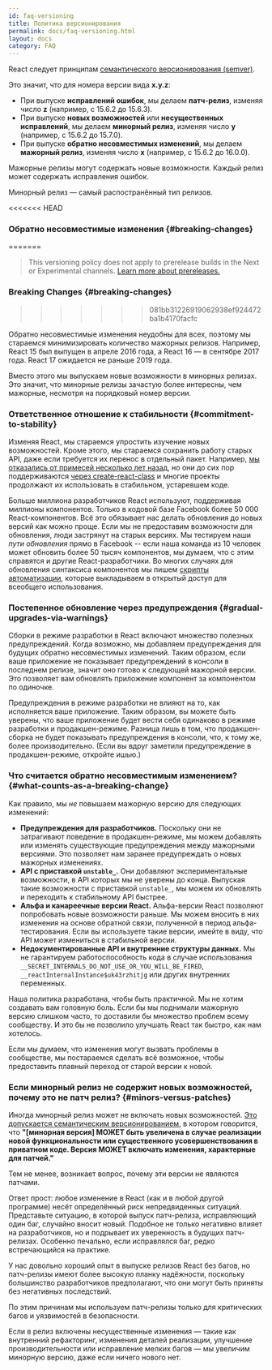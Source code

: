```yaml
---
id: faq-versioning
title: Политика версионирования
permalink: docs/faq-versioning.html
layout: docs
category: FAQ
---
```


React следует принципам [семантического версионирования (semver)](https://semver.org/lang/ru/).

Это значит, что для номера версии вида **x.y.z**:

* При выпуске **исправлений ошибок**, мы делаем **патч-релиз**, изменяя число **z** (например, с 15.6.2 до 15.6.3).
* При выпуске **новых возможностей** или **несущественных исправлений**, мы делаем **минорный релиз**, изменяя число **y** (например, с 15.6.2 до 15.7.0).
* При выпуске **обратно несовместимых изменений**, мы делаем **мажорный релиз**, изменяя число **x**  (например, с 15.6.2 до 16.0.0).

Мажорные релизы могут содержать новые возможности. Каждый релиз может содержать исправления ошибок.

Минорный релиз — самый распостранённый тип релизов.

<<<<<<< HEAD
### Обратно несовместимые изменения {#breaking-changes}
=======
> This versioning policy does not apply to prerelease builds in the Next or Experimental channels. [Learn more about prereleases.](/docs/release-channels.html)

### Breaking Changes {#breaking-changes}
>>>>>>> 081bb31226919062938ef924472ba1b4170facfc

Обратно несовместимые изменения неудобны для всех, поэтому мы стараемся минимизировать количество мажорных релизов. Например, React 15 был выпущен в апреле 2016 года, а React 16 — в сентябре 2017 года. React 17 ожидается не раньше 2019 года.

Вместо этого мы выпускаем новые возможности в минорных релизах. Это значит, что минорные релизы зачастую более интересны, чем мажорные, несмотря на порядковый номер версии.

### Ответственное отношение к стабильности {#commitment-to-stability}

Изменяя React, мы стараемся упростить изучение новых возможностей. Кроме этого, мы стараемся сохранить работу старых API, даже если требуется их перенос в отдельный пакет. Например, [мы отказались от примесей несколько лет назад](/blog/2016/07/13/mixins-considered-harmful.html), но они до сих пор поддерживаются [через create-react-class](/docs/react-without-es6.html#mixins) и многие проекты продолжают их использовать в стабильном, устаревшем коде.

Больше миллиона разработчиков React используют, поддерживая миллионы компонентов. Только в кодовой базе Facebook более 50 000 React-компонентов. Всё это обязывает нас делать обновления до новых версий как можно проще. Если мы не предоставим возможности для обновления, люди застрянут на старых версиях. Мы тестируем наши *пути обновления* прямо в Facebook -- если наша команда из 10 человек может обновить более 50 тысяч компонентов, мы думаем, что с этим справятся и другие React-разработчики. Во многих случаях для обновления синтаксиса компонентов мы пишем [скрипты автоматизации](https://github.com/reactjs/react-codemod), которые выкладываем в открытый доступ для всеобщего использования.

### Постепенное обновление через предупреждения {#gradual-upgrades-via-warnings}

Сборки в режиме разработки в React включают множество полезных предупреждений. Когда возможно, мы добавляем предупреждения для будущих обратно несовместимых изменений. Таким образом, если ваше приложение не показывает предупреждений в консоли в последнем релизе, значит оно готово к следующей мажорной версии. Это позволяет вам обновлять приложение компонент за компонентом по одиночке.

Предупреждения в режиме разработки не влияют на то, как исполняется ваше приложение. Таким образом, вы можете быть уверены, что ваше приложение будет вести себя одинаково в режиме разработки и продакшен-режиме. Разница лишь в том, что продакшен-сборка не будет показывать предупреждения в консоли, что, к тому же, более производительно. (Если вы вдруг заметили предупреждение в продакшен-режиме, откройте ишью.)

### Что считается обратно несовместимым изменением? {#what-counts-as-a-breaking-change}

Как правило, мы *не* повышаем мажорную версию для следующих изменений:

* **Предупреждения для разработчиков.** Поскольку они не затрагивают поведение в продакшен-режиме, мы можем добавлять или изменять существующие предупреждения между мажорными версиями. Это позволяет нам заранее предупреждать о новых мажорных изменениях.
* **API с приставкой `unstable_`.** Они добавляют экспериментальные возможности, в API которых мы не уверены до конца. Выпуская такие возможности с приставкой `unstable_`, мы можем их обновлять и переходить к стабильному API быстрее.
* **Альфа и канареечные версии React.** Альфа-версии React позволяют попробовать новые возможности раньше. Мы можем вносить в них изменения на основе обратной связи, полученной в период альфа-тестирования. Если вы используете такие версии, имейте в виду, что API может измениться в стабильной версии.
* **Недокументированные API и внутренние структуры данных.** Мы не гарантируем работоспособность кода в случае использования `__SECRET_INTERNALS_DO_NOT_USE_OR_YOU_WILL_BE_FIRED`, `__reactInternalInstance$uk43rzhitjg` или других внутренних переменных.

Наша политика разработана, чтобы быть практичной. Мы не хотим создавать вам головную боль. Если бы мы поднимали мажорную версию слишком часто, то доставили бы множество проблем всему сообществу. И это бы не позволило улучшать React так быстро, как нам хотелось.

Если мы думаем, что изменения могут вызвать проблемы в сообществе, мы постараемся сделать всё возможное, чтобы предоставить плавный переход от старой версии к новой.

### Если минорный релиз не содержит новых возможностей, почему это не патч релиз? {#minors-versus-patches}

Иногда минорный релиз может не включать новых возможностей. [Это допускается семантическим версионированием](https://semver.org/lang/ru/#spec-item-7), в котором говорится, что **"[минорная версия] МОЖЕТ быть увеличена в случае реализации новой функциональности или существенного усовершенствования в приватном коде. Версия МОЖЕТ включать изменения, характерные для патчей."**

Тем не менее, возникает вопрос, почему эти версии не являются патчами.

Ответ прост: любое изменение в React (как и в любой другой программе) несёт определённый риск непредвиденных ситуаций. Представьте ситуацию, в которой выпуск патч-релиза, исправляющий один баг, случайно вносит новый. Подобное не только негативно влияет на разработчиков, но и подрывает их уверенность в будущих патч-релизах. Особенно печально, если исправлялся баг, редко встречающийся на практике.

У нас довольно хороший опыт в выпуске релизов React без багов, но патч-релизы имеют более высокую планку надёжности, поскольку большинство разработчиков предполагают, что они могут быть приняты без негативных последствий.

По этим причинам мы используем патч-релизы только для критических багов и уязвимостей в безопасности.

Если в релиз включены несущественные изменения — такие как внутренний рефакторинг, изменения деталей реализации, улучшение производительности или исправление мелких багов — мы увеличим минорную версию, даже если ничего нового нет.
